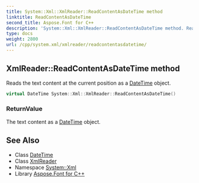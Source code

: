 ```yaml
---
title: System::Xml::XmlReader::ReadContentAsDateTime method
linktitle: ReadContentAsDateTime
second_title: Aspose.Font for C++
description: 'System::Xml::XmlReader::ReadContentAsDateTime method. Reads the text content at the current position as a DateTime object in C++.'
type: docs
weight: 2800
url: /cpp/system.xml/xmlreader/readcontentasdatetime/
---
```

## XmlReader::ReadContentAsDateTime method


Reads the text content at the current position as a [DateTime](../../../system/datetime/) object.

```cpp
virtual DateTime System::Xml::XmlReader::ReadContentAsDateTime()
```


### ReturnValue

The text content as a [DateTime](../../../system/datetime/) object.

## See Also

* Class [DateTime](../../../system/datetime/)
* Class [XmlReader](../)
* Namespace [System::Xml](../../)
* Library [Aspose.Font for C++](../../../)
